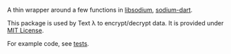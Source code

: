 A thin wrapper around a few functions in [libsodium](https://doc.libsodium.org/), [sodium-dart](https://pub.dev/packages/sodium).

This package is used by Text λ to encrypt/decrypt data. It is provided under [MIT License](https://github.com/textlambda/cipher/blob/main/LICENSE).

For example code, see [tests](https://github.com/textlambda/cipher/blob/main/test/tl_cipher_test.dart).
